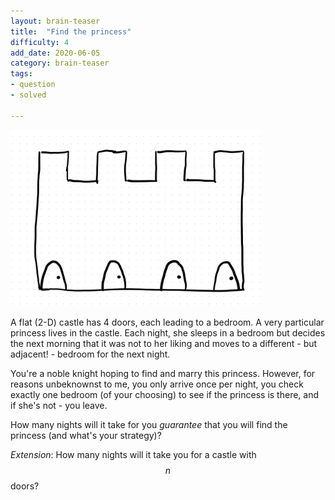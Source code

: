 ```yaml
---
layout: brain-teaser
title:  "Find the princess"
difficulty: 4
add_date: 2020-06-05
category: brain-teaser
tags:
- question
- solved

---
```


<img src="castle.jpg" alt="Castle" style="max-width: 400px"/>

A flat (2-D) castle has 4 doors, each leading to a bedroom.  A very particular princess lives in the castle.  Each night, she sleeps in a bedroom but decides the next morning that it was not to her liking and moves to a different - but adjacent! - bedroom for the next night.

You're a noble knight hoping to find and marry this princess.  However, for reasons unbeknownst to me, you only arrive once per night, you check exactly one bedroom (of your choosing) to see if the princess is there, and if she's not - you leave.

How many nights will it take for you *guarantee* that you will find the princess (and what's your strategy)?

*Extension*: How many nights will it take you for a castle with $$n$$ doors?
